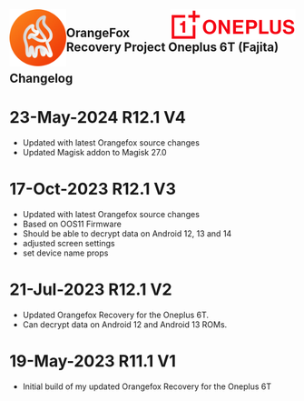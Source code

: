 <img src="https://github.com/Sanju0910/Sanju0910/blob/main/images/of_logo.png" width=100 height=100 align="left" />  
<img src="https://github.com/Sanju0910/Sanju0910/blob/main/images/oneplus_logo.png" align="right"/>

## OrangeFox Recovery Project Oneplus 6T (Fajita)
## Changelog

# 23-May-2024 R12.1 V4
  - Updated with latest Orangefox source changes
  - Updated Magisk addon to Magisk 27.0

# 17-Oct-2023 R12.1 V3
  - Updated with latest Orangefox source changes
  - Based on OOS11 Firmware
  - Should be able to decrypt data on Android 12, 13 and 14
  - adjusted screen settings
  - set device name props

# 21-Jul-2023 R12.1 V2
  - Updated Orangefox Recovery for the Oneplus 6T.
  - Can decrypt data on Android 12 and Android 13 ROMs.

# 19-May-2023 R11.1 V1
  -  Initial build of my updated Orangefox Recovery for the Oneplus 6T

